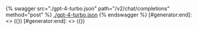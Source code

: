 [#generator:start]: <> ({ "template": "openapi" })
[#generator:start]: <> ({ "template": "openapi" })
{% swagger src="./gpt-4-turbo.json" path="/v2/chat/completions" method="post" %}
[./gpt-4-turbo.json](./gpt-4-turbo.json)
{% endswagger %}
[#generator:end]: <> ({})
[#generator:end]: <> ({})